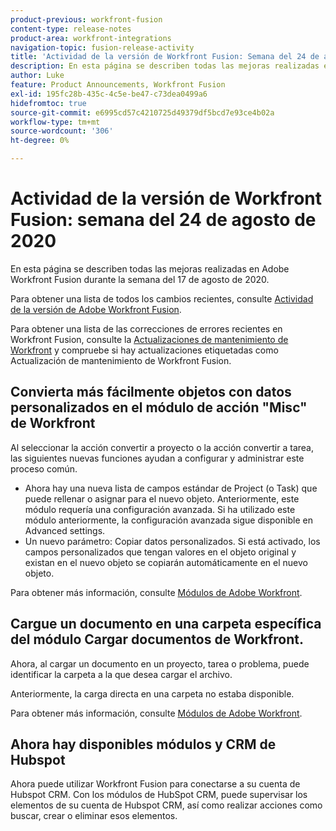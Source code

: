 ```yaml
---
product-previous: workfront-fusion
content-type: release-notes
product-area: workfront-integrations
navigation-topic: fusion-release-activity
title: 'Actividad de la versión de Workfront Fusion: Semana del 24 de agosto de 2020'
description: En esta página se describen todas las mejoras realizadas en Adobe Workfront Fusion durante la semana del 17 de agosto de 2020.
author: Luke
feature: Product Announcements, Workfront Fusion
exl-id: 195fc28b-435c-4c5e-be47-c73dea0499a6
hidefromtoc: true
source-git-commit: e6995cd57c4210725d49379df5bcd7e93ce4b02a
workflow-type: tm+mt
source-wordcount: '306'
ht-degree: 0%

---
```


# Actividad de la versión de Workfront Fusion: semana del 24 de agosto de 2020

En esta página se describen todas las mejoras realizadas en Adobe Workfront Fusion durante la semana del 17 de agosto de 2020.

Para obtener una lista de todos los cambios recientes, consulte [Actividad de la versión de Adobe Workfront Fusion](../../../../../product-announcements/product-releases/fusion-release-activity/fusion-release-activity.md).

Para obtener una lista de las correcciones de errores recientes en Workfront Fusion, consulte la [Actualizaciones de mantenimiento de Workfront](https://experienceleague.adobe.com/docs/workfront-known-issues/releases/current-updates.html) y compruebe si hay actualizaciones etiquetadas como Actualización de mantenimiento de Workfront Fusion.

## Convierta más fácilmente objetos con datos personalizados en el módulo de acción &quot;Misc&quot; de Workfront

Al seleccionar la acción convertir a proyecto o la acción convertir a tarea, las siguientes nuevas funciones ayudan a configurar y administrar este proceso común.

* Ahora hay una nueva lista de campos estándar de Project (o Task) que puede rellenar o asignar para el nuevo objeto. Anteriormente, este módulo requería una configuración avanzada. Si ha utilizado este módulo anteriormente, la configuración avanzada sigue disponible en Advanced settings.
* Un nuevo parámetro: Copiar datos personalizados. Si está activado, los campos personalizados que tengan valores en el objeto original y existan en el nuevo objeto se copiarán automáticamente en el nuevo objeto.

Para obtener más información, consulte [Módulos de Adobe Workfront](../../../../../workfront-fusion/apps-and-their-modules/workfront-modules.md).

## Cargue un documento en una carpeta específica del módulo Cargar documentos de Workfront.

Ahora, al cargar un documento en un proyecto, tarea o problema, puede identificar la carpeta a la que desea cargar el archivo.

Anteriormente, la carga directa en una carpeta no estaba disponible.

Para obtener más información, consulte [Módulos de Adobe Workfront](../../../../../workfront-fusion/apps-and-their-modules/workfront-modules.md).

## Ahora hay disponibles módulos y CRM de Hubspot

Ahora puede utilizar Workfront Fusion para conectarse a su cuenta de Hubspot CRM. Con los módulos de HubSpot CRM, puede supervisar los elementos de su cuenta de Hubspot CRM, así como realizar acciones como buscar, crear o eliminar esos elementos.
